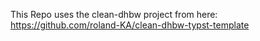 This Repo uses the clean-dhbw project from here: https://github.com/roland-KA/clean-dhbw-typst-template
